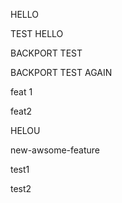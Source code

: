 HELLO

TEST HELLO

BACKPORT TEST

BACKPORT TEST AGAIN

feat 1

feat2

HELOU

new-awsome-feature

test1

test2